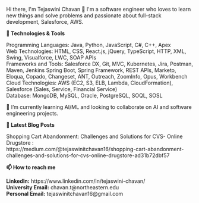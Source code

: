 Hi there, I'm Tejaswini Chavan 👋
I'm a software engineer who loves to learn new things and solve problems and passionate about full-stack development, Salesforce, AWS.

**🔧 Technologies & Tools**

<p>Programming Languages: Java, Python, JavaScript, C#, C++, Apex<br>
Web Technologies: HTML, CSS, React.js, jQuery, TypeScript, HTTP, XML, Swing, Visualforce, LWC, SOAP APIs<br>
Frameworks and Tools: Salesforce DX, Git, MVC, Kubernetes, Jira, Postman, Maven, Jenkins Spring Boot, Spring Framework,
REST APIs, Marketo, Eloqua, Copado, Changeset, ANT, Outreach, ZoomInfo, Opus, Workbench<br>
Cloud Technologies: AWS (EC2, S3, ELB, Lambda, CloudFormation), Salesforce (Sales, Service, Financial Service)<br>
Database: MongoDB, MySQL, Oracle, PostgreSQL, SOQL, SOSL<br>
  
🌱 I’m currently learning AI/ML and looking to collaborate on AI and software engineering projects.</p>


**📝 Latest Blog Posts**
<p>Shopping Cart Abandonment: Challenges and Solutions for CVS- Online Drugstore :<br>
https://medium.com/@tejaswinitchavan16/shopping-cart-abandonment-challenges-and-solutions-for-cvs-online-drugstore-ad31b72dbf57</p>

**📫 How to reach me**
<p><b>LinkedIn:</b> https://www.linkedin.com/in/tejaswini-chavan/<br>
<b>University Email:</b> chavan.t@northeastern.edu<br>
<b>Personal Email:</b> tejaswinitchavan16@gmail.com</p>
